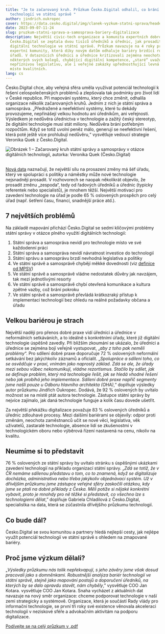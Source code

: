 ```yaml
---
title: "Je to začarovaný kruh. Průzkum Česko.Digital odhalil, co brání pokroku
  technologií ve státní správě "
author: jindrich.oukropec
cover: https://data.cesko.digital/img/clanek-vyzkum-statni-sprava/header_pruzkum-statni-sprava-samosprava.png
date: 2023-09-07-11-24
slug: pruzkum-statni-sprava-a-samosprava-bariery-digitalizace
description: Největší civic-tech organizace a komunita expertních dobrovolníků
  Česko.Digital se zeptala dvou tisíců úředníků a úřednic, jak prosadit
  digitální technologie ve státní správě. Průzkum navazuje na 4 roky práce
  expertní komunity, která díky novým datům odhaluje bariéry brzdící rozvoj
  úřadů. V dotaznících úředníci a úřednice kritizovali zejména neochotu
  některých svých kolegů, chybějící digitální kompetence, „staré“ uvažování,
  nepříznivou legislativu, ale i veřejné zakázky upřednostňující levná řešení
  místo kvalitních.
lang: cs
---
```

Česko.Digital chce, aby veřejná sféra uměla využívat potenciál technologií k řešení celospolečenských problémů a zlepšovala tak podmínky pro život lidí v České republice. Při mapování systému, který chce změnit, odhalila organizace několik začarovaných kruhů. Jedním z nich je státní správa a samospráva. „Předražené a neefektivní systémy, které tu dekády provozujeme, nepřinášejí velkou hodnotu ani úředníkům, ani veřejnosti. Výsledkem je nedůvěra úřednictva v technologie a zažitý český stereotyp, že digitální technologie musí stát miliony. Nedůvěra brání potřebným rozpočtům. Když se totiž uvolní peněz málo, generují se neefektivní řešení, která poté ještě více prohlubují nedůvěru,“ vysvětluje vedoucí strategie Veronika Quek z Česko.Digital.

![](https://data.cesko.digital/img/clanek-vyzkum-statni-sprava/nase-role-v-systemove-zmene.jpg "Obrázek 1 – Začarovaný kruh státní správy a samosprávy v otázce digitálních technologií, autorka: Veronika Quek (Česko.Digital)")

\
[Nová data](https://drive.google.com/file/d/1e_Qw05q5no8he2SMODDd2p-QIwg7y21Y/view?usp=drive_link) naznačují, že největší sílu na prosazení změny má šéf úřadu, který ve spolupráci s politiky a náměstky může nové technologie nejsnadněji prosadit. V rozhovorech se naopak několikrát objevilo, že prosadit změnu „zespoda“, tedy od řadových úředníků a úřednic (typicky referentek nebo specialistů), je mnohem těžší. Největší motivací pro zavedení technologie na úřad je podle 65 % oslovených prospěch pro celý úřad (např. šetření času, financí, snadnější práce atd.). 

## 7 největších problémů

Na základě mapování přichází Česko.Digital se sedmi klíčovými problémy státní správy v otázce plného využití digitálních technologií: 

1. Státní správa a samospráva nevidí pro technologie místo ve své každodenní práci
2. Státní správa a samospráva nevidí návratnost investice do technologií
3. Státní správu a samosprávu brzdí nevhodná legislativa a politiky
4. Ve státní správě a samosprávě chybějí měkké dovednosti (viz [definice od MPSV](<https://www.mpsv.cz/documents/20142/372813/Mekke+kompetence+charakteristiky+urovni.pdf/c58edca3-7e01-743d-2ee0-767c7ea254ed#:~:text=M%C4%9Bkk%C3%A9%20kompetence%20jsou%20definov%C3%A1ny%20jako,s%20form%C3%A1ln%C3%AD%20kvalifikac%C3%AD%20jedince%20(nap%C5%99.>)) 
5. Ve státní správě a samosprávě vládne nedostatek důvěry jak navzájem, tak mezi jednotlivými resorty
6. Ve státní správě a samosprávě chybí otevřená komunikace a kultura zpětné vazby, což brání pokroku
7. Ve státní správě a samosprávě převládá krátkozraký přístup k implementaci technologií bez ohledu na reálné požadavky občana a úřadu

## Velkou bariérou je strach

Největší naději pro přenos dobré praxe vidí úředníci a úřednice v neformálních setkáváních, a to ideálně s konkrétními úřady, které již digitální technologie úspěšně zavedly. Při bližším zkoumání se ukázalo, že úředníci a úřednice se zejména bojí veřejně vystupovat, „*aby z toho pak neměli problémy*“. Pro sdílení dobré praxe doporučuje 72 % oslovených neformální setkávání bez jakýchkoliv záznamů a oficialit. „*Spolupráce a sdílení toho, co se osvědčuje v praxi, vnímám jako naprostý základ. Zdá se ale, že úřady mezi sebou vůbec nekomunikují, vládne rezortismus. Stačilo by sdílet, jak se definuje problém, který má technologie řešit, jak se hledá vhodné řešení nebo jak probíhá jeho implementace. Sdílení dobré praxe napříč segmenty jsme našli pouze u Odboru hlavního architekta (OHA)*,“ doplňuje výsledky autor průzkumu Jindřich Oukropec. Dodává, že 92 % oslovených by uvítalo možnost se na místě ptát autora technologie. Zástupce státní správy by nejvíce zajímalo, jak daná technologie funguje a kolik času dovede ušetřit.

Za největší překážku digitalizace považuje 83 % oslovených úředníků a úřednic zdlouhavé procesy. Mezi dalšími bariérami se objevily: odpor proti změnám, neochota zaměstnanců učit se nové věci, legislativa, věk uživatelů, zastaralé technologie, absence lidí se zkušenostmi v technologickém oboru nebo výběrová řízení nastavená na cenu, nikoliv na kvalitu.

## Neumíme si to představit

76 % oslovených ze státní správy by uvítalo stránku s úspěšnými ukázkami zavedení technologií na příkladu organizací státní správy. „*Zdá se totiž, že v ČR nemáme sdílenou představu o tom, co to znamená, když se digitalizuje docházka, administrativa nebo třeba jakýkoliv objednávací systém. Už v dřívějším průzkumu jsme zástupce veřejné sféry zaskočili otázkou, kdy jsme se ptali na dobré příklady z Česka. Měli potíže si nějaké konkrétní vybavit, proto je mnohdy pro ně těžké si představit, co všechno lze s technologiemi dělat*,” doplňuje Gabriela Chladilová z Česko.Digital, specialistka na data, která se zúčastnila dřívějšího průzkumu technologií.

## Co bude dál? 

Česko.Digital se svou komunitou a partnery hledá nejlepší cesty, jak nejlépe využít potenciál technologií ve státní správě s ohledem na zmapované bariéry. 

## Proč jsme výzkum dělali?

„*Výsledky průzkumu nás tolik nepřekvapují, s jeho závěry jsme však dosud pracovali jako s domněnkami. Robustnější analýza bariér technologií ve státní správě, stejně jako mapování postojů a doporučení úředníků, na kterých by se dalo opravdu stavět, nám chyběly*,” vysvětluje COO Jan Kotara. vysvětluje COO Jan Kotara. Snaha vycházet z aktuálních dat navazuje na nový směr organizace: chceme podporovat technologie v naší zemi strategicky a systémově. Organizace, která je součástí Rady vlády pro informační technologie, se první tři roky své existence věnovala akceleraci technologií v neziskové sféře a advokačním aktivitám na podporu digitalizace.

[Podívejte se na celý průzkum v .pdf](https://drive.google.com/file/d/1e_Qw05q5no8he2SMODDd2p-QIwg7y21Y/view?usp=drive_link)